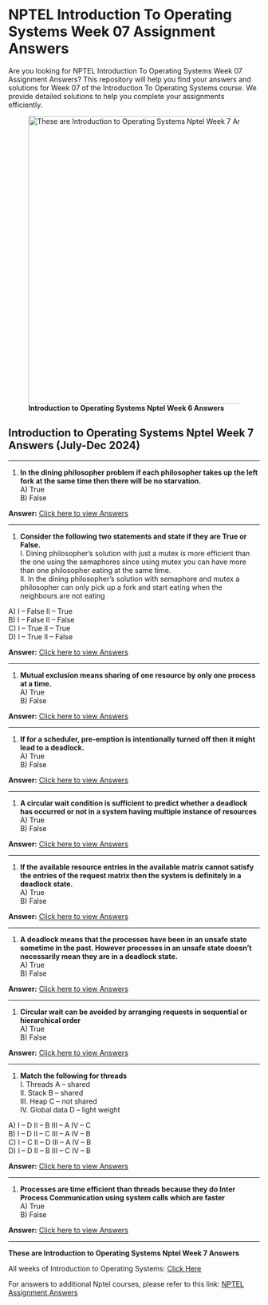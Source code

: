 # NPTEL Introduction To Operating Systems Week 07 Assignment Answers

Are you looking for NPTEL Introduction To Operating Systems Week 07 Assignment Answers? This repository will help you find your answers and solutions for Week 07 of the Introduction To Operating Systems course. We provide detailed solutions to help you complete your assignments efficiently.


<figure class="aligncenter size-large is-resized"><img decoding="async" width="1024" height="576" src="https://progiez.com/wp-content/uploads/2024/09/Introduction-to-Operating-Systems-Nptel-Week-7-Assignment-Answer-and-solution-Swayam-Platform-image-1024x576.webp" alt="These are Introduction to Operating Systems Nptel Week 7 Answers" class="wp-image-13573" title="Introduction to Operating Systems Nptel Week 7 Answers 1" srcset="https://progiez.com/wp-content/uploads/2024/09/Introduction-to-Operating-Systems-Nptel-Week-7-Assignment-Answer-and-solution-Swayam-Platform-image-1024x576.webp 1024w, https://progiez.com/wp-content/uploads/2024/09/Introduction-to-Operating-Systems-Nptel-Week-7-Assignment-Answer-and-solution-Swayam-Platform-image-300x169.webp 300w, https://progiez.com/wp-content/uploads/2024/09/Introduction-to-Operating-Systems-Nptel-Week-7-Assignment-Answer-and-solution-Swayam-Platform-image-768x432.webp 768w, https://progiez.com/wp-content/uploads/2024/09/Introduction-to-Operating-Systems-Nptel-Week-7-Assignment-Answer-and-solution-Swayam-Platform-image.webp 1280w" sizes="(max-width: 1024px) 100vw, 1024px"><figcaption class="wp-element-caption"><strong>Introduction to Operating Systems Nptel Week 6 Answers</strong></figcaption></figure>

## **Introduction to Operating Systems Nptel Week 7 Answers (July-Dec 2024)**

* * *

1. **In the dining philosopher problem if each philosopher takes up the left fork at the same time then there will be no starvation.**  
A) True  
B) False

**Answer:** [Click here to view Answers](https://progiez.com/introduction-to-operating-systems-nptel-week-7-answers)

* * *

1. **Consider the following two statements and state if they are True or False.**  
I. Dining philosopher’s solution with just a mutex is more efficient than the one using the semaphores since using mutex you can have more than one philosopher eating at the same time.  
II. In the dining philosopher’s solution with semaphore and mutex a philosopher can only pick up a fork and start eating when the neighbours are not eating

A) I – False II – True  
B) I – False II – False  
C) I – True II – True  
D) I – True II – False

**Answer:** [Click here to view Answers](https://progiez.com/introduction-to-operating-systems-nptel-week-7-answers)
* * *

1. **Mutual exclusion means sharing of one resource by only one process at a time.**  
A) True  
B) False

**Answer:** [Click here to view Answers](https://progiez.com/introduction-to-operating-systems-nptel-week-7-answers)
* * *

1. **If for a scheduler, pre-emption is intentionally turned off then it might lead to a deadlock.**  
A) True  
B) False

**Answer:** [Click here to view Answers](https://progiez.com/introduction-to-operating-systems-nptel-week-7-answers)
* * *

1. **A circular wait condition is sufficient to predict whether a deadlock has occurred or not in a system having multiple instance of resources**  
A) True  
B) False

**Answer:** [Click here to view Answers](https://progiez.com/introduction-to-operating-systems-nptel-week-7-answers)
* * *

1. **If the available resource entries in the available matrix cannot satisfy the entries of the request matrix then the system is definitely in a deadlock state.**  
A) True  
B) False

**Answer:** [Click here to view Answers](https://progiez.com/introduction-to-operating-systems-nptel-week-7-answers)
* * *

1. **A deadlock means that the processes have been in an unsafe state sometime in the past. However processes in an unsafe state doesn’t necessarily mean they are in a deadlock state.**  
A) True  
B) False

**Answer:** [Click here to view Answers](https://progiez.com/introduction-to-operating-systems-nptel-week-7-answers)
* * *

1. **Circular wait can be avoided by arranging requests in sequential or hierarchical order**  
A) True  
B) False

**Answer:** [Click here to view Answers](https://progiez.com/introduction-to-operating-systems-nptel-week-7-answers)
* * *

1. **Match the following for threads**  
I. Threads A – shared  
II. Stack B – shared  
III. Heap C – not shared  
IV. Global data D – light weight

A) I – D II – B III – A IV – C  
B) I – D II – C III – A IV – B  
C) I – C II – D III – A IV – B  
D) I – D II – B III – C IV – B

**Answer:** [Click here to view Answers](https://progiez.com/introduction-to-operating-systems-nptel-week-7-answers)
* * *

1. **Processes are time efficient than threads because they do Inter Process Communication using system calls which are faster**  
A) True  
B) False

**Answer:** [Click here to view Answers](https://progiez.com/introduction-to-operating-systems-nptel-week-7-answers)
* * *

**These are Introduction to Operating Systems Nptel Week 7 Answers**

All weeks of Introduction to Operating Systems: [Click Here](https://progiez.com/nptel-assignment-answers/introduction-to-operating-systems)

For answers to additional Nptel courses, please refer to this link: [NPTEL Assignment Answers](https://progiez.com/nptel-assignment-answers)
